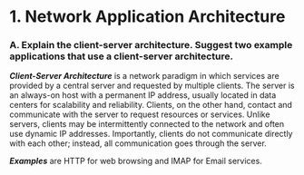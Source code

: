 <!-- ---
marp: true
theme: default
paginate: true

--- -->

# 1. Network Application Architecture

### A. Explain the client-server architecture. Suggest two example applications that use a client-server architecture.

<!-- Bok JaeMin -->

***Client-Server Architecture*** is a network paradigm in which services are provided by a central server and requested by multiple clients. The server is an always-on host with a permanent IP address, usually located in data centers for scalability and reliability. Clients, on the other hand, contact and communicate with the server to request resources or services. Unlike servers, clients may be intermittently connected to the network and often use dynamic IP addresses. Importantly, clients do not communicate directly with each other; instead, all communication goes through the server.

***Examples*** are HTTP for web browsing and IMAP for Email services.
